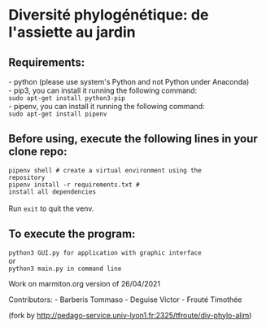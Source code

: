 <h1>Diversité phylogénétique: de l'assiette au jardin</h1>

<h2>Requirements:</h2>
    - python (please use system's Python and not Python under Anaconda)
    <br/>
    - pip3, you can install it running the following command:
    <br/>
        <code>sudo apt-get install python3-pip</code>
    <br/>
    - pipenv, you can install it running the following command:
    <br/>
        <code>sudo apt-get install pipenv</code>
    <br/>

<h2>Before using, execute the following lines in your clone repo:</h2>

<code>pipenv shell # create a virtual environment using the repository</code>
<br/>
<code>pipenv install -r requirements.txt # install all dependencies</code>
<br/><br/>
Run <code>exit</code> to quit the venv.


<h2>To execute the program:</h2>

<code>python3 GUI.py for application with graphic interface</code>
<br/>
or
<br/>
<code>python3 main.py in command line</code>


Work on marmiton.org version of 26/04/2021


Contributors:
    - Barberis Tommaso
    - Deguise Victor
    - Frouté Timothée

(fork by http://pedago-service.univ-lyon1.fr:2325/tfroute/div-phylo-alim)
